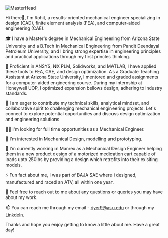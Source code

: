 ![MasterHead](https://c8.alamy.com/comp/2CGYYRE/railway-mechanical-engineer-an-whoused-pow-der-taken-from-fusees-to-cool-hot-journals-this-ischaracterized-as-the-latest-fashion-in-getting-hurt-a-fashionwhich-all-employees-in-canada-are-reminded-to-steer-clear-of-fusee-contains-potassium-perchlorate-sulphur-charcoaland-a-lot-of-other-things-that-do-not-get-along-well-together-in-a-hot-box-august-1918-railway-mechanical-engineer-457-cux-transport-car-for-the-navy-the-movement-of-big-guns-b-rail-requires-special-equip-ment-which-often-involves-interesting-features-of-construc-tion-a-tj-pical-example-is-found-in-the-gun-transpo-2CGYYRE.jpg)

Hi there👋, 
I'm Rohit, a results-oriented mechanical engineer specializing in design (CAD), finite element analysis (FEA), and computer-aided engineering (CAE). 

🎓 I have a Master's degree in Mechanical Engineering from Arizona State University and a B.Tech in Mechanical Engineering from Pandit Deendayal Petroleum University, and I bring strong expertise in engineering principles and practical applications through my first princles thinking.

🦾 Proficient in ANSYS, NX PLM, Solidworks, and MATLAB, I have applied these tools to FEA, CAE, and design optimization. As a Graduate Teaching Assistant at Arizona State University, I mentored and graded assignments for a computer-aided engineering course. During my internship at Honeywell UOP, I optimized expansion bellows design, adhering to industry standards.

👷 I am eager to contribute my technical skills, analytical mindset, and collaborative spirit to challenging mechanical engineering projects. Let's connect to explore potential opportunities and discuss design optimization and engineering solutions

👩‍💻 I'm looking for full time opportunities as a Mechanical Engineer.

🧠 I'm interested in Mechanical Design, modelling and prototyping.

🔭 I’m currently working in Manrex as a Mechanical Design Engineer helping them in a new product design of a motorized medication cart capable of loads upto 250lbs by providing a design which retrofits into their exisiting models. 

⚡ Fun fact about me, I was part of BAJA SAE where i designed, manufactured and raced an ATV, all within one year. 

💬 Feel free to reach out to me about any questions or queries you may have about my work.

📫 You can reach me through my email - riyer9@asu.edu or through my [LinkdeIn](https://www.linkedin.com/in/rohit-iyer-1ba693145/). 

Thanks and hope you enjoy getting to know a little about me. Have a great day!

